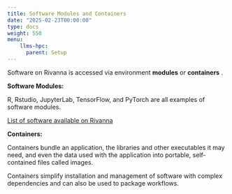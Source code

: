 ```yaml
---
title: Software Modules and Containers
date: "2025-02-23T00:00:00"
type: docs 
weight: 550
menu: 
    llms-hpc:
      parent: Setup
---
```



Software on Rivanna is accessed via environment  __modules__  or  __containers__ .

__Software Modules:__

R, Rstudio, JupyterLab, TensorFlow, and PyTorch are all examples of software modules. 

[List of software available on Rivanna](https://www.rc.virginia.edu/userinfo/rivanna/software/complete-list/)

__Containers:__

Containers bundle an application, the libraries and other executables it may need, and even the data used with the application into portable, self-contained files called images.

Containers simplify installation and management of software with complex dependencies and can also be used to package workflows.

